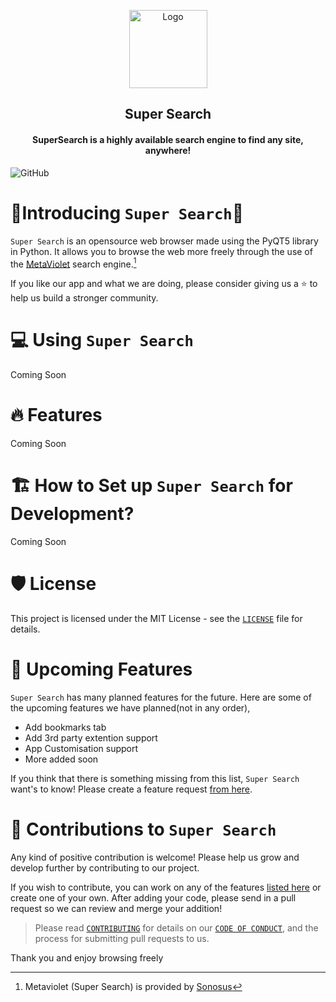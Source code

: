 
<p align="center">
<img src="icon.ico" alt="Logo" width="125">
</p>

<h2 align="center">Super Search</h2>
<h4 align="center">SuperSearch is a highly available search engine to find any site, anywhere!</h4>

![GitHub](https://img.shields.io/github/license/Owen7000/Python-Web-Browser?style=flat-square)

# 🤟Introducing `Super Search`🤟
`Super Search` is an opensource web browser made using the PyQT5 library in Python. It allows you to browse the web more freely through the use of the [MetaViolet](https://essay-reference.herokuapp.com) search engine.[^1]

If you like our app and what we are doing, please consider giving us a ⭐ to help us build a stronger community.

[^1]: Metaviolet (Super Search) is provided by [Sonosus](https://github.com/Sonosus)

# 💻 Using `Super Search`

Coming Soon

# 🔥 Features 

Coming Soon

# 🏗️ How to Set up `Super Search` for Development?

Coming Soon

# 🛡️ License
This project is licensed under the MIT License - see the [`LICENSE`](LICENSE) file for details.

# 🦄 Upcoming Features
`Super Search` has many planned features for the future. Here are some of the upcoming features we have planned(not in any order),

- Add bookmarks tab
- Add 3rd party extention support
- App Customisation support
- More added soon

If you think that there is something missing from this list, `Super Search` want's to know! Please create a feature request [from here](https://github.com/Owen7000/Python-Web-Browser/issues/new/choose).

# 🤝 Contributions to `Super Search`

Any kind of positive contribution is welcome! Please help us grow and develop further by contributing to our project.

If you wish to contribute, you can work on any of the features [listed here](https://github.com/Owen7000/Python-Web-Browser#-upcoming-features) or create one of your own. After adding your code, please send in a pull request so we can review and merge your addition!

> Please read [`CONTRIBUTING`](CONTRIBUTING.md) for details on our [`CODE OF CONDUCT`](CODE_OF_CONDUCT.md), and the process for submitting pull requests to us.

Thank you and enjoy browsing freely
